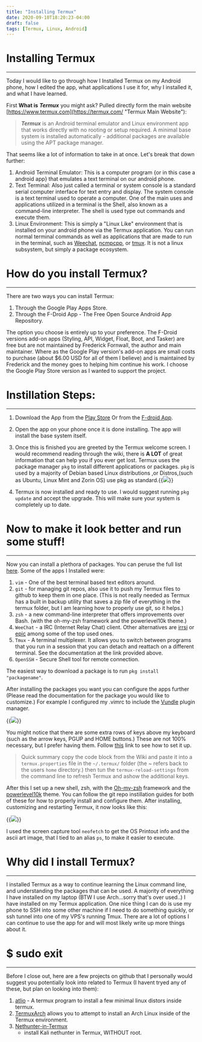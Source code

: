 ```yaml
---
title: "Installing Termux"
date: 2020-09-10T18:20:23-04:00
draft: false
tags: [Termux, Linux, Android]
---
```


# Installing Termux

* * * 
Today I would like to go through how I Installed Termux on my Android phone,
how I edited the app, what applications I use it for, why I installed it, and what I have learned.

First **What is** ***Termux*** you might ask? Pulled directly form the main
website [https://www.termux.com](https://termux.com/ "Termux Main Website"):

> ***Termux*** is an Android terminal emulator and Linux environment app that
> works directly with no rooting or setup required. A minimal base system is
> installed automatically - additional packages are available using the APT
> package manager.

That seems like a lot of information to take in at once. Let's break that down
further:

1. Android Terminal Emulator: This is a computer program {or in this case
a android app} that emulates a text terminal on our android phone.
2. Text Terminal:  Also just called a terminal or system console is a standard
serial computer interface for text entry and display. The system console is
a text terminal used to operate a computer. One of the main uses and
applications utilized in a terminal is the Shell, also known as a command-line
interpreter. The shell is used type out commands and execute them.
3. Linux Environment: This is simply a "Linux Like" environment that is
installed on your android phone via the Termux application. You can run normal
terminal commands as well as applications that are made to run in the terminal,
such as [Weechat](https://weechat.org/),
[ncmpcpp](https://wiki.archlinux.org/index.php/Ncmpcpp), or
[tmux](https://github.com/tmux/tmux/wiki).  It is not a linux subsystem, but
simply a package ecosystem.

# How do you install Termux?
----

There are two ways you can install Termux:
1. Through the Google Play Apps Store.
2. Through the F-Droid App - The Free Open Source Android App Repository.

The option you choose is entirely up to your preference. The F-Droid versions
add-on apps (Styling, API, Widget, Float, Boot, and Tasker) are free but are
not maintained by Frederick Fornwall, the author and main maintainer. Where as
the Google Play version's add-on apps are small costs to purchase (about $6.00 USD for all
of them I believe) and is maintained by Frederick and the money goes to helping him continue
his work. I choose the Google Play Store version as I wanted to support the
project.

# Instillation Steps:
----

1. Download the App from the [Play Store](https://play.google.com/store/apps/details?id=com.termux) Or from the [F-droid App](https://f-droid.org/packages/com.termux).
2. Open the app on your phone once it is done installing. The app will install
   the base system itself. 
3. Once this is finished you are greeted by the Termux welcome screen. I would recommend reading
   through the wiki,  there is **A LOT** of great information that
   can help you if you ever get lost. Termux uses the package manager `pkg` to
   install different applications or packages. `pkg` is used by a majority of
   Debian based Linux distributions ,or Distros,(such as Ubuntu, Linux Mint and
   Zorin OS) use pkg as standard.{{<image src="/images/Welcome_Screen.jpeg" position="center" >}}

4. Termux is now installed and ready to use. I would suggest running `pkg update` and accept the upgrade. This will make sure your system is completely up to date.

# Now to make it look better and run some stuff!
----

Now you can install a plethora of packages. You can peruse the full list
[here](https://github.com/termux/termux-packages/tree/master/packages). Some of
the apps I Installed were: 
1. `vim` - One of the best terminal based text editors around.
2. `git` - for managing git repos, also use it to push my Termux files to github
   to keep them in one place. (This is not really needed as Termux has a built
   in backup utility that saves a zip file of everything in the termux
   folder, but I am learning how to properly use git, so it helps.)
3. `zsh` - a new command-line interpreter that offers improvements over Bash. (with the oh-my-zsh framework and the powerlevel10k theme.)
4. `WeeChat` - a IRC (Internet Relay Chat) client. Other alternatives are
   [irrsi](https://irssi.org/) or [epic](http://www.epicsol.org/) among some of
   the top used ones.
5. `Tmux` - A terminal multiplexer. It allows you to switch between programs that
   you run in a session that you can detach and reattach on a different
   terminal. See the documentation at the link provided above. 
6. `OpenSSH` - Secure Shell tool for remote connection.

The easiest way to download a package is to run `pkg install "packagename"`. 

After installing the packages you want you can configure the apps further
(Please read the documentation for the package you would like to customize.)
For example I configured my .vimrc to include the
[Vundle](https://github.com/VundleVim/Vundle.vim) plugin manager.

{{<image src="/images/Termux_vim.jpg" position="center" >}}

You might notice that there are some extra rows of keys above my keyboard (such as the arrow keys, PGUP
and HOME buttons.) These are not 100% necessary, but I prefer having them.
Follow
[this](https://wiki.termux.com/wiki/Touch_Keyboard#:~:text=Extra%20Keys%20Row,Q%20or%20Volume%20Up%2BK.) link to see how to set it up.

> Quick summary copy the code block from the Wiki and paste it into a `termux.properties` file in the `~/.termux/` folder (the ~ refers back to the users `home` directory.) then tun the `termux-reload-settings` from the command line to refresh Termux and ashow the additional keys. 

After this I set up a new shell, zsh, with the [Oh-my-zsh](https://ohmyz.sh/) framework and the [powerlevel10k](https://github.com/romkatv/powerlevel10k) theme. You can
follow the git repo instillation guides for both of these for how to properly
install and configure them. After installing, customizing and restarting
Termux, it now looks like this:

{{<image src="/images/Screenshot_Termux.jpg" position="center" >}}

I used the screen capture tool `neofetch` to get the OS Printout info and the
ascii art image, that I tied to an alias `ps`, to make it easier to execute.

# Why did I install Termux?
-----

I installed Termux as a way to continue learning the Linux command line, and
understanding the packages that can be used. A majority of everything I have
installed on my laptop (BTW I use Arch...sorry that's over used..) I have
installed on my Termux application. One nice thing I can do is use my phone to
SSH into some other machine if I need to do something quickly, or ssh tunnel
into one of my VPS's running Tmux. There are a lot of options I can continue to
use the app for and will most likely write up more things about it.

# $ sudo exit
-----

Before I close out, here are a few projects on github that I personally would suggest you potentially look into related to Termux (I havent tryed any of these, but plan on looking into them):

1. [atlio](https://github.com/YadominJinta/atilo) - A termux program to install
   a few minimal linux distors inside termux.
2. [TermuxArch](https://github.com/SDRausty/TermuxArch) allows you to attempt
   to install an Arch Linux inside of the Termux environment. 
3. [Nethunter-in-Termux](https://github.com/Hax4us/Nethunter-In-Termux)
   - install Kali nethunter in Termux, WITHOUT root. 

&nbsp;
&nbsp;
&nbsp;
